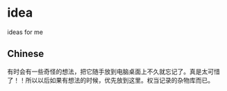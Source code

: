 # idea
ideas for me
## Chinese 
有时会有一些奇怪的想法，把它随手放到电脑桌面上不久就忘记了。真是太可惜了！！所以以后如果有想法的时候，优先放到这里。权当记录的杂物库而已。
